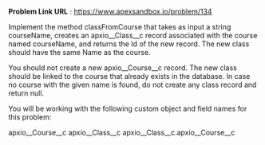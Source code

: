 **Problem Link URL** : https://www.apexsandbox.io/problem/134

Implement the method classFromCourse that takes as input a string courseName, creates an apxio__Class__c record associated with the course named courseName, and returns the Id of the new record. The new class should have the same Name as the course.

You should not create a new apxio__Course__c record. The new class should be linked to the course that already exists in the database. In case no course with the given name is found, do not create any class record and return null.

You will be working with the following custom object and field names for this problem:

apxio__Course__c
apxio__Class__c
apxio__Class__c.apxio__Course__c
